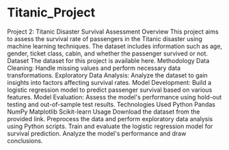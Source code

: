 # Titanic_Project
Project 2: Titanic Disaster Survival Assessment
Overview
This project aims to assess the survival rate of passengers in the Titanic disaster using machine learning techniques. The dataset includes information such as age, gender, ticket class, cabin, and whether the passenger survived or not.
Dataset
The dataset for this project is available here.
Methodology
Data Cleaning: Handle missing values and perform necessary data transformations.
Exploratory Data Analysis: Analyze the dataset to gain insights into factors affecting survival rates.
Model Development: Build a logistic regression model to predict passenger survival based on various features.
Model Evaluation: Assess the model's performance using hold-out testing and out-of-sample test results.
Technologies Used
Python
Pandas
NumPy
Matplotlib
Scikit-learn
Usage
Download the dataset from the provided link.
Preprocess the data and perform exploratory data analysis using Python scripts.
Train and evaluate the logistic regression model for survival prediction.
Analyze the model's performance and draw conclusions.
